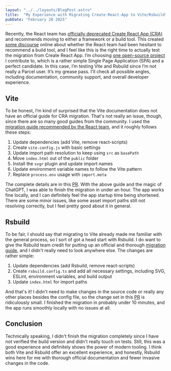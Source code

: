 ```yaml
---
layout: "../../layouts/BlogPost.astro"
title:  "My Experience with Migrating Create-React-App to Vite/Rsbuild"
pubDate: "February 20 2025"
---
```


Recently, the React team has [officially deprecated Create React App (CRA)](https://react.dev/blog/2025/02/14/sunsetting-create-react-app) and recommends moving to either a framework or a build tool. This created [some discourse](https://x.com/youyuxi/status/1891721924197351497) online about whether the React team had been hesitant to recommend a build tool, and I feel like this is the right time to actually test the migration from Create React App. I’m choosing [one open-source project](https://github.com/aqualinkorg/aqualink-app) I contribute to, which is a rather simple Single Page Application (SPA) and a perfect candidate. In this case, I’m testing Vite and Rsbuild since I’m not really a Parcel user. It’s my grease pass. I'll check all possible angles, including documentation, community support, and overall developer experience.

## Vite

To be honest, I’m kind of surprised that the Vite documentation does not have an official guide for CRA migration. That's not really an issue, though, since there are so many good guides from the community. I used the [migration guide recommended by the React team](https://www.robinwieruch.de/vite-create-react-app/), and it roughly follows these steps:

1. Update dependencies (add Vite, remove react-scripts)
2. Create `vite.config.js` with basic settings
3. Update import path resolution to keep using `src` as `basePath`
4. Move `index.html` out of the `public` folder
5. Install the `svgr` plugin and update import names
6. Update environment variable names to follow the Vite pattern
7. Replace `process.env` usage with `import.meta`

The complete details are in this [PR](https://github.com/aqualinkorg/aqualink-app/pull/1101). With the above guide and the magic of ChatGPT, I was able to finish the migration in under an hour. The app works fine locally, and I can definitely feel the app startup time being shortened. There are some minor issues, like some asset import paths still not resolving correctly, but I feel pretty good about it in general.

## Rsbuild

To be fair, I should say that migrating to Vite already made me familiar with the general process, so I sort of got a head start with Rsbuild. I do want to give the Rsbuild team credit for putting up an official and thorough [migration guide](https://rsbuild.dev/guide/migration/cra), and I didn't really need to look anywhere else. The changes are rather simple:

1. Update dependencies (add Rsbuild, remove react-scripts)
2. Create `rsbuild.config.ts` and add all necessary settings, including SVG, ESLint, environment variables, and build output
3. Update `index.html` for import paths

And that's it! I didn't need to make changes in the source code or really any other places besides the config file, so the change set in this [PR](https://github.com/aqualinkorg/aqualink-app/pull/1102) is ridiculously small. I finished the migration in probably under 10 minutes, and the app runs smoothly locally with no issues at all.

## Conclusion

Technically speaking, I didn't finish the migration completely since I have not verified the build version and didn't really touch on tests. Still, this was a good experience and definitely shows the power of modern tooling. I think both Vite and Rsbuild offer an excellent experience, and honestly, Rsbuild wins here for me with thorough official documentation and fewer invasive changes in the code.